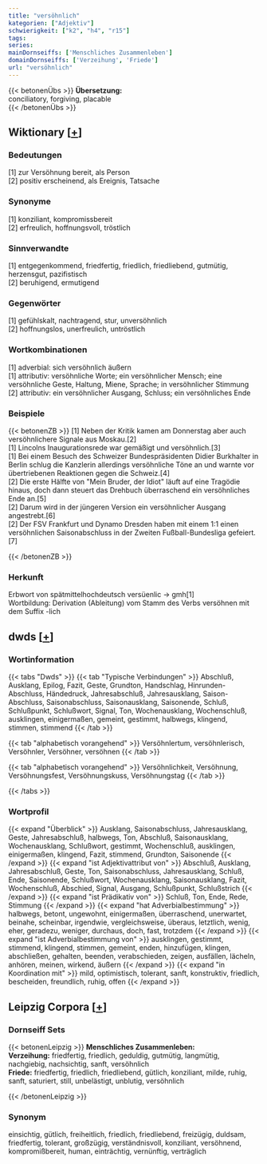 ```yaml
---
title: "versöhnlich"
kategorien: ["Adjektiv"]
schwierigkeit: ["k2", "h4", "r15"]
tags:
series:
mainDornseiffs: ['Menschliches Zusammenleben']
domainDornseiffs: ['Verzeihung', 'Friede']
url: "versöhnlich"
---
```


{{< betonenÜbs >}}
**Übersetzung:**  
conciliatory, forgiving, placable  
{{< /betonenÜbs >}}

## Wiktionary [[+](https://de.wiktionary.org/wiki/versöhnlich)]

### Bedeutungen
[1] zur Versöhnung bereit, als Person  
[2] positiv erscheinend, als Ereignis, Tatsache  

### Synonyme
[1] konziliant, kompromissbereit  
[2] erfreulich, hoffnungsvoll, tröstlich  

### Sinnverwandte
[1] entgegenkommend, friedfertig, friedlich, friedliebend, gutmütig, herzensgut, pazifistisch  
[2] beruhigend, ermutigend  

### Gegenwörter
[1] gefühlskalt, nachtragend, stur, unversöhnlich  
[2] hoffnungslos, unerfreulich, untröstlich  

### Wortkombinationen
[1] adverbial: sich versöhnlich äußern  
[1] attributiv: versöhnliche Worte; ein versöhnlicher Mensch; eine versöhnliche Geste, Haltung, Miene, Sprache; in versöhnlicher Stimmung  
[2] attributiv: ein versöhnlicher Ausgang, Schluss; ein versöhnliches Ende  

### Beispiele
{{< betonenZB >}}
[1] Neben der Kritik kamen am Donnerstag aber auch versöhnlichere Signale aus Moskau.[2]  
[1] Lincolns Inaugurationsrede war gemäßigt und versöhnlich.[3]  
[1] Bei einem Besuch des Schweizer Bundespräsidenten Didier Burkhalter in Berlin schlug die Kanzlerin allerdings versöhnliche Töne an und warnte vor übertriebenen Reaktionen gegen die Schweiz.[4]  
[2] Die erste Hälfte von "Mein Bruder, der Idiot" läuft auf eine Tragödie hinaus, doch dann steuert das Drehbuch überraschend ein versöhnliches Ende an.[5]  
[2] Darum wird in der jüngeren Version ein versöhnlicher Ausgang angestrebt.[6]  
[2] Der FSV Frankfurt und Dynamo Dresden haben mit einem 1:1 einen versöhnlichen Saisonabschluss in der Zweiten Fußball-Bundesliga gefeiert.[7]  

{{< /betonenZB >}}
### Herkunft
Erbwort von spätmittelhochdeutsch versüenlic → gmh[1]  
Wortbildung: Derivation (Ableitung) vom Stamm des Verbs versöhnen mit dem Suffix -lich  



## dwds [[+](https://www.dwds.de/wb/versöhnlich)]

### Wortinformation
{{< tabs "Dwds" >}}
{{< tab "Typische Verbindungen" >}}
Abschluß, Ausklang, Epilog, Fazit, Geste, Grundton, Handschlag, Hinrunden-Abschluss, Händedruck, Jahresabschluß, Jahresausklang, Saison-Abschluss, Saisonabschluss, Saisonausklang, Saisonende, Schluß, Schlußpunkt, Schlußwort, Signal, Ton, Wochenausklang, Wochenschluß, ausklingen, einigermaßen, gemeint, gestimmt, halbwegs, klingend, stimmen, stimmend
{{< /tab >}}

{{< tab "alphabetisch vorangehend" >}}
Versöhnlertum, versöhnlerisch, Versöhnler, Versöhner, versöhnen
{{< /tab >}}

{{< tab "alphabetisch vorangehend" >}}
Versöhnlichkeit, Versöhnung, Versöhnungsfest, Versöhnungskuss, Versöhnungstag
{{< /tab >}}

{{< /tabs >}}

### Wortprofil
{{< expand "Überblick" >}} Ausklang, Saisonabschluss, Jahresausklang, Geste, Jahresabschluß, halbwegs, Ton, Abschluß, Saisonausklang, Wochenausklang, Schlußwort, gestimmt, Wochenschluß, ausklingen, einigermaßen, klingend, Fazit, stimmend, Grundton, Saisonende {{< /expand >}}
{{< expand "ist Adjektivattribut von" >}} Abschluß, Ausklang, Jahresabschluß, Geste, Ton, Saisonabschluss, Jahresausklang, Schluß, Ende, Saisonende, Schlußwort, Wochenausklang, Saisonausklang, Fazit, Wochenschluß, Abschied, Signal, Ausgang, Schlußpunkt, Schlußstrich {{< /expand >}}
{{< expand "ist Prädikativ von" >}} Schluß, Ton, Ende, Rede, Stimmung {{< /expand >}}
{{< expand "hat Adverbialbestimmung" >}} halbwegs, betont, ungewohnt, einigermaßen, überraschend, unerwartet, beinahe, scheinbar, irgendwie, vergleichsweise, überaus, letztlich, wenig, eher, geradezu, weniger, durchaus, doch, fast, trotzdem {{< /expand >}}
{{< expand "ist Adverbialbestimmung von" >}} ausklingen, gestimmt, stimmend, klingend, stimmen, gemeint, enden, hinzufügen, klingen, abschließen, gehalten, beenden, verabschieden, zeigen, ausfällen, lächeln, anhören, meinen, wirkend, äußern {{< /expand >}}
{{< expand "in Koordination mit" >}} mild, optimistisch, tolerant, sanft, konstruktiv, friedlich, bescheiden, freundlich, ruhig, offen {{< /expand >}}

## Leipzig Corpora [[+](https://corpora.uni-leipzig.de/en/res?word=versöhnlich&corpusId=deu_newscrawl-public_2018)]

### Dornseiff Sets
{{< betonenLeipzig >}}
**Menschliches Zusammenleben:**  
**Verzeihung:** friedfertig, friedlich, geduldig, gutmütig, langmütig, nachgiebig, nachsichtig, sanft, versöhnlich  
**Friede:** friedfertig, friedlich, friedliebend, gütlich, konziliant, milde, ruhig, sanft, saturiert, still, unbelästigt, unblutig, versöhnlich  

{{< /betonenLeipzig >}}

### Synonym
einsichtig, gütlich, freiheitlich, friedlich, friedliebend, freizügig, duldsam, friedfertig, tolerant, großzügig, verständnisvoll, konziliant, versöhnend, kompromißbereit, human, einträchtig, vernünftig, verträglich

